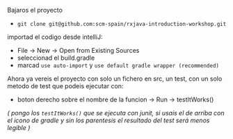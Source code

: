 Bajaros el proyecto
- `git clone git@github.com:scm-spain/rxjava-introduction-workshop.git`

importad el codigo desde intelliJ:
- File -> New -> Open from Existing Sources
- seleccionad el build.gradle
- marcad `use auto-import` y `use default gradle wrapper (recommended)`

Ahora ya vereis el proyecto con solo un fichero en src, un test, con un solo metodo de test que podeis ejecutar con:
-  boton derecho sobre el nombre de la funcion -> Run -> testItWorks()

*( pongo los `testItWorks()` que se ejecuta con junit, si usais el de arriba con el icono de gradle y sin los parentesis el resultado del test será menos legible )*
